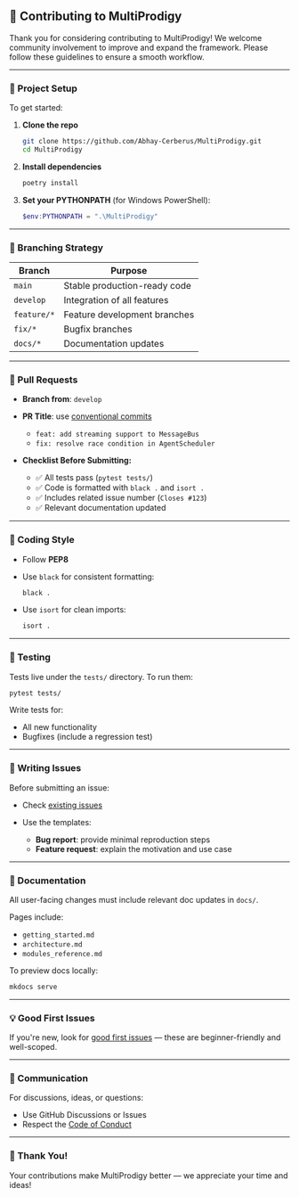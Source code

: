 ## 👥 Contributing to MultiProdigy

Thank you for considering contributing to MultiProdigy! We welcome community involvement to improve and expand the framework. Please follow these guidelines to ensure a smooth workflow.

---

### 🧱 Project Setup

To get started:

1. **Clone the repo**

   ```bash
   git clone https://github.com/Abhay-Cerberus/MultiProdigy.git
   cd MultiProdigy
   ```

2. **Install dependencies**

   ```bash
   poetry install
   ```

3. **Set your PYTHONPATH** (for Windows PowerShell):

   ```powershell
   $env:PYTHONPATH = ".\MultiProdigy"
   ```

---

### 🌱 Branching Strategy

| Branch      | Purpose                      |
| ----------- | ---------------------------- |
| `main`      | Stable production-ready code |
| `develop`   | Integration of all features  |
| `feature/*` | Feature development branches |
| `fix/*`     | Bugfix branches              |
| `docs/*`    | Documentation updates        |

---

### 🔁 Pull Requests

* **Branch from**: `develop`
* **PR Title**: use [conventional commits](https://www.conventionalcommits.org/en/v1.0.0/)

  * `feat: add streaming support to MessageBus`
  * `fix: resolve race condition in AgentScheduler`
* **Checklist Before Submitting:**

  * ✅ All tests pass (`pytest tests/`)
  * ✅ Code is formatted with `black .` and `isort .`
  * ✅ Includes related issue number (`Closes #123`)
  * ✅ Relevant documentation updated

---

### 📐 Coding Style

* Follow **PEP8**
* Use `black` for consistent formatting:

  ```bash
  black .
  ```
* Use `isort` for clean imports:

  ```bash
  isort .
  ```

---

### 🧪 Testing

Tests live under the `tests/` directory. To run them:

```bash
pytest tests/
```

Write tests for:

* All new functionality
* Bugfixes (include a regression test)

---

### 🧾 Writing Issues

Before submitting an issue:

* Check [existing issues](https://github.com/Abhay-Cerberus/MultiProdigy/issues)
* Use the templates:

  * **Bug report**: provide minimal reproduction steps
  * **Feature request**: explain the motivation and use case

---

### 📎 Documentation

All user-facing changes must include relevant doc updates in `docs/`.

Pages include:

* `getting_started.md`
* `architecture.md`
* `modules_reference.md`

To preview docs locally:

```bash
mkdocs serve
```

---

### 💡 Good First Issues

If you're new, look for [good first issues](https://github.com/Abhay-Cerberus/MultiProdigy/labels/good%20first%20issue) — these are beginner-friendly and well-scoped.

---

### 💬 Communication

For discussions, ideas, or questions:

* Use GitHub Discussions or Issues
* Respect the [Code of Conduct](CODE_OF_CONDUCT.md)

---

### 🙏 Thank You!

Your contributions make MultiProdigy better — we appreciate your time and ideas!

